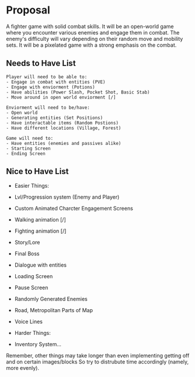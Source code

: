 # Proposal 

A fighter game with solid combat skills. It will be an open-world game where you encounter various enemies and engage them in combat. The enemy's difficulty will vary depending on their random move and mobility sets. It will be a pixelated game with a strong emphasis on the combat.

## Needs to Have List

    Player will need to be able to:
    - Engage in combat with entities (PVE)
    - Engage with enviorment (Potions)
    - Have abilities (Power Slash, Pocket Shot, Basic Stab) 
    - Move around in open world enviorment [/]

    Enviorment will need to be/have:
    - Open world 
    - Generating entities (Set Positions)
    - Have interactable items (Random Postions)
    - Have different locations (Village, Forest)

    Game will need to:
    - Have entities (enemies and passives alike)
    - Starting Screen
    - Ending Screen

## Nice to Have List

- Easier Things:
- Lvl/Progression system (Enemy and Player)
- Custom Animated Charcter Engagement Screens 
- Walking animation [/]
- Fighting animation [/]
- Story/Lore
- Final Boss
- Dialogue with entities
- Loading Screen 
- Pause Screen
- Randomly Generated Enemies 
- Road, Metropolitan Parts of Map
- Voice Lines 

- Harder Things:
- Inventory System...

Remember, other things may take longer than even implementing getting off and on certain images/blocks
So try to distrubute time accordingly (namely, more evenly).